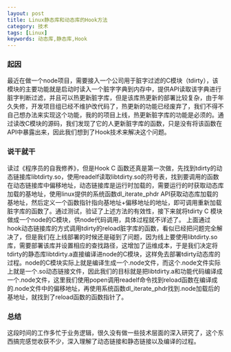 ```yaml
---
layout: post
title: Linux静态库和动态库的Hook方法
category: 技术
tags: [Linux] 
keywords: 动态库,静态库,Hook 
---
```


### 起因
最近在做一个node项目，需要接入一个公司用于脏字过滤的C模块（tdirty），该模块的主要功能就是启动时读入一个脏字字典到内存中，提供API读取该字典进行脏字判断过滤，并且可以热更新脏字库，但是该库热更新的部署比较复杂，由于年久失修，开发项目组已经不维护改代码了，热更新的功能已经废弃了，我们不得不自己想办法来实现这个功能，我的的项目上线，热更新脏字库的功能是必须的。通过读改C模块的源码，我们发现了它的人更新脏字库的函数，只是没有将该函数在API中暴露出来，因此我们想到了Hook技术来解决这个问题。

### 说干就干
读过《程序员的自我修养》，但是Hook C 函数还真是第一次做，先找到tdirty的动态链接库libtdirty.so，使用readelf读取libtdirty.so的符号表，找到要调用的函数在动态链接库中偏移地址，动态链接库是运行时加载的，需要运行的时获取动态库加载的基地址，使用linux提供的系统函数dl_iterate_phdr API获取动态库加载的基地址，然后定义一个函数指针指向基地址+偏移地址的地址，即可调用重新加载脏字库的函数了。通过测试，验证了上述方法的有效性，接下来就将tdirty C 模块做成一个node的C模块，供node代码调用，具体过程就不详述了。
上面通过hook动态链接库的方式调用tdirty的reload脏字库的函数，看似已经把问题完全解决了，但是我们在上线部署的时候还是碰到了问题，因为线上要使用libtdirty.so库，需要部署该库并设置相应的查找路径，这增加了运维成本，于是我们决定将tdirty的静态库libtdirty.a直接编译进node的C模块，这样免去部署tdirty动态库的过程。node的C模块实际上就是编译生成一个.node文件，而这个.node文件实际上就是一个.so动态链接文件，因此我们的目标就是把libtdirty.a和功能代码编译成一个.node文件，这里我们使用popen调用readelf命令找到reload函数在编译成的.node文件中的偏移地址，再使用系统函数dl_iterate_phdr找到.node加载后的基地址，就找到了reload函数的函数指针了。

### 总结
这段时间的工作多忙于业务逻辑，很久没有做一些技术层面的深入研究了，这个东西搞完感觉收获不少，深入理解了动态链接和静态链接以及编译的过程。







